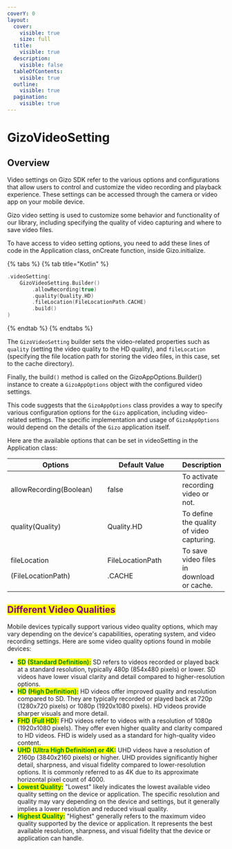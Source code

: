 ```yaml
---
coverY: 0
layout:
  cover:
    visible: true
    size: full
  title:
    visible: true
  description:
    visible: false
  tableOfContents:
    visible: true
  outline:
    visible: true
  pagination:
    visible: true
---
```


# GizoVideoSetting

## Overview

Video settings on Gizo SDK refer to the various options and configurations that allow users to control and customize the video recording and playback experience. These settings can be accessed through the camera or video app on your mobile device.

Gizo video setting is used to customize some behavior and functionality of our library, including specifying the quality of video capturing and where to save video files.

To have access to video setting options, you need to add these lines of code in the Application class, onCreate function, inside Gizo.initialize.

{% tabs %}
{% tab title="Kotlin" %}
```kotlin
.videoSetting(
    GizoVideoSetting.Builder()
        .allowRecording(true)
        .quality(Quality.HD)
        .fileLocation(FileLocationPath.CACHE)
        .build()
)
```
{% endtab %}
{% endtabs %}

The `GizoVideoSetting` builder sets the video-related properties such as `quality` (setting the video quality to the HD quality), and `fileLocation` (specifying the file location path for storing the video files, in this case, set to the cache directory).

Finally, the build`()` method is called on the GizoAppOptions.Builder() instance to create a `GizoAppOptions` object with the configured video settings.   &#x20;

This code suggests that the `GizoAppOptions` class provides a way to specify various configuration options for the `Gizo` application, including video-related settings. The specific implementation and usage of `GizoAppOptions` would depend on the details of the `Gizo` application itself.



Here are the available options that can be set in videoSetting in the Application class:

<table><thead><tr><th width="240.33333333333331">Options</th><th width="213">Default Value</th><th>Description</th></tr></thead><tbody><tr><td><p>allowRecording(Boolean)</p><p></p></td><td>false</td><td>To activate recording video or not.</td></tr><tr><td>quality(Quality)</td><td>Quality.HD</td><td>To define the quality of video capturing.</td></tr><tr><td><p>fileLocation</p><p>(FileLocationPath)</p></td><td><p>FileLocationPath</p><p>.CACHE</p></td><td>To save video files in download or cache.</td></tr></tbody></table>

## <mark style="color:purple;">Different Video Qualities</mark>

Mobile devices typically support various video quality options, which may vary depending on the device's capabilities, operating system, and video recording settings. Here are some video quality options found in mobile devices:

* <mark style="color:green;">**SD**</mark> <mark style="color:green;">**(Standard Definition):**</mark> SD refers to videos recorded or played back at a standard resolution, typically 480p (854x480 pixels) or lower. SD videos have lower visual clarity and detail compared to higher-resolution options.
* <mark style="color:green;">**HD**</mark> <mark style="color:green;">**(High Definition):**</mark> HD videos offer improved quality and resolution compared to SD. They are typically recorded or played back at 720p (1280x720 pixels) or 1080p (1920x1080 pixels). HD videos provide sharper visuals and more detail.
* <mark style="color:green;">**FHD**</mark> <mark style="color:green;">**(Full HD):**</mark> FHD videos refer to videos with a resolution of 1080p (1920x1080 pixels). They offer even higher quality and clarity compared to HD videos. FHD is widely used as a standard for high-quality video content.
* <mark style="color:green;">**UHD**</mark> <mark style="color:green;">**(Ultra High Definition) or 4K:**</mark> UHD videos have a resolution of 2160p (3840x2160 pixels) or higher. UHD provides significantly higher detail, sharpness, and visual fidelity compared to lower-resolution options. It is commonly referred to as 4K due to its approximate horizontal pixel count of 4000.
* <mark style="color:green;">**Lowest Quality:**</mark> "Lowest" likely indicates the lowest available video quality setting on the device or application. The specific resolution and quality may vary depending on the device and settings, but it generally implies a lower resolution and reduced visual quality.
* <mark style="color:green;">**Highest Quality:**</mark> "Highest" generally refers to the maximum video quality supported by the device or application. It represents the best available resolution, sharpness, and visual fidelity that the device or application can handle.
